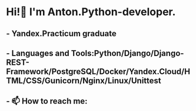 # Hi!👋 I'm Anton.Python-developer.
## - Yandex.Practicum graduate
## - Languages and Tools:Python/Django/Django-REST-Framework/PostgreSQL/Docker/Yandex.Cloud/HTML/CSS/Gunicorn/Nginx/Linux/Unittest
## - 📫 How to reach me:
<!--
**antsakharov/antsakharov** is a ✨ _special_ ✨ repository because its `README.md` (this file) appears on your GitHub profile.

Here are some ideas to get you started:

- 🔭 I’m currently working on ...
- 🌱 I’m currently learning ...
- 👯 I’m looking to collaborate on ...
- 🤔 I’m looking for help with ...
- 💬 Ask me about ...
- 📫 How to reach me: ...
- 😄 Pronouns: ...
- ⚡ Fun fact: ...
-->
